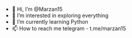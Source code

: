- 👋 Hi, I’m @Marzan15
- 👀 I’m interested in exploring everything
- 🌱 I’m currently learning  Python
- 📫 How to reach me  telegram - t.me/marzan15

<!---
Marzan15/Marzan15 is a ✨ special ✨ repository because its `README.md` (this file) appears on your GitHub profile.
You can click the Preview link to take a look at your changes.
--->
